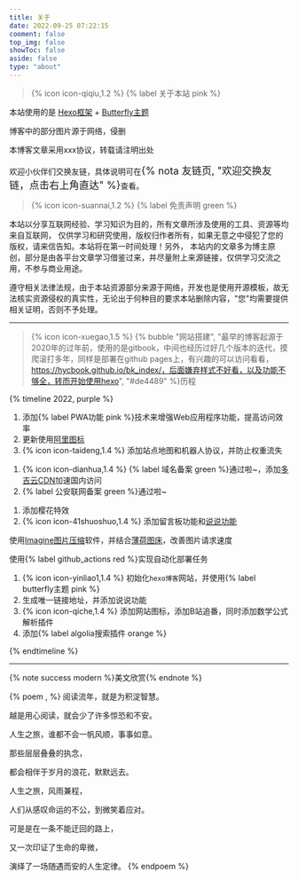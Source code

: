 ```yaml
---
title: 关于
date: 2022-09-25 07:22:15
cooment: false
top_img: false
showToc: false
aside: false
type: "about"
---
```






> {% icon icon-qiqiu,1.2 %} {% label 关于本站 pink %}

本站使用的是 [Hexo框架](https://hexo.io/zh-cn/) + [Butterfly主题](https://github.com/jerryc127/hexo-theme-butterfly)

博客中的部分图片源于网络，侵删

本博客文章采用xxx协议，转载请注明出处

欢迎小伙伴们交换友链，具体说明可在<font size=4>{% nota 友链页, "欢迎交换友链，点击右上角直达" %}</font>查看。



> {% icon icon-suannai,1.2 %} {% label 免责声明 green %}

本站以分享互联网经验、学习知识为目的，所有文章所涉及使用的工具、资源等均来自互联网， 仅供学习和研究使用，版权归作者所有，如果无意之中侵犯了您的版权，请来信告知。本站将在第一时间处理！另外， 本站内的文章多为博主原创，部分是由各平台文章学习借鉴过来，并尽量附上来源链接，仅供学习交流之用，不参与商业用途。

遵守相关法律法规，由于本站资源部分来源于网络，开发也是使用开源模板，故无法核实资源侵权的真实性，无论出于何种目的要求本站删除内容，"您"均需要提供相关证明，否则不予处理。



---

> {% icon icon-xuegao,1.5 %} {% bubble "网站搭建", "最早的博客起源于2020年的过年前，使用的是gitbook，中间也经历过好几个版本的迭代，摸爬滚打多年，同样是部署在github pages上，有兴趣的可以访问看看，https://hycbook.github.io/bk_index/，后面嫌弃样式不好看，以及功能不够全，转而开始使用hexo", "#de4489" %}历程





{% timeline 2022, purple %}

<!-- timeline 09.30-10.02 -->

1. 添加{% label PWA功能 pink %}技术来增强Web应用程序功能，提高访问效率
2. 更新使用[阿里图标](https://www.iconfont.cn/)
3. {% icon icon-taideng,1.4 %} 添加站点地图和机器人协议，并防止权重流失

<!-- endtimeline -->

<!-- timeline 09.27-09.30 -->

1. {% icon icon-dianhua,1.4 %} {% label 域名备案 green %}通过啦~，添加[多吉云CDN](https://www.dogecloud.com/)加速国内访问
2. {% label 公安联网备案 green %}通过啦~

<!-- endtimeline -->

<!-- timeline 09.24-09.25 -->

1. 添加樱花特效
1. {% icon icon-41shuoshuo,1.4 %} 添加留言板功能和[说说功能](https://artitalk.js.org/doc.html)

<!-- endtimeline -->
<!-- timeline 09.23 -->
使用[Imagine图片压缩](https://github.com/meowtec/Imagine/releases)软件，并结合[薄荷图床](https://riyugo.com/)，改善图片请求速度
<!-- endtimeline -->
<!-- timeline 09.20 -->
使用{% label github_actions red %}实现自动化部署任务
<!-- endtimeline -->
<!-- timeline 09.12-09.12 -->

1. {% icon icon-yinliao1,1.4 %} 初始化`hexo博客`网站，并使用{% label butterfly主题 pink %}
2. 生成唯一链接地址，并添加说说功能
3. {% icon icon-qiche,1.4 %} 添加网站图标，添加B站追番，同时添加数学公式解析插件
4. 添加{% label algolia搜索插件 orange %}

<!-- endtimeline -->

{% endtimeline %}





---

{% note success modern %}美文欣赏{% endnote %}

{% poem , %}
阅读流年，就是为积淀智慧。

越是用心阅读，就会少了许多惊恐和不安。

人生之旅，谁都不会一帆风顺，事事如意。

那些层层叠叠的执念，

都会相伴于岁月的浪花，默默远去。

人生之旅，风雨兼程，

人们从感叹命运的不公，到微笑着应对。

可是是在一条不能迂回的路上，

又一次印证了生命的卑微，

演绎了一场随遇而安的人生定律。
{% endpoem %}



